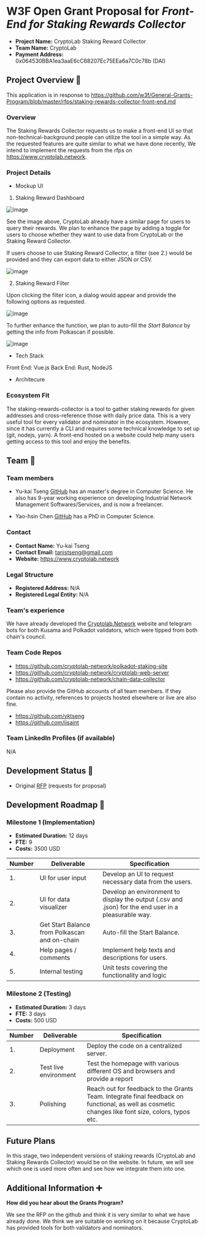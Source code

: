 # W3F Open Grant Proposal for *Front-End for Staking Rewards Collector*

* **Project Name:** CryptoLab Staking Reward Collector
* **Team Name:** CryptoLab
* **Payment Address:** 0x064530BBA1ea3aaE6cC68207Ec75EEa6a7C0c78b (DAI)

## Project Overview :page_facing_up:

This application is in response to https://github.com/w3f/General-Grants-Program/blob/master/rfps/staking-rewards-collector-front-end.md

### Overview

The Staking Rewards Collector requests us to make a front-end UI so that non-technical-background people can utilize the tool in a simple way. As the requested features are quite similar to what we have done recently, We intend to implement the requests from the rfps on https://www.cryptolab.network.

### Project Details

* Mockup UI

1. Staking Reward Dashboard

![image](https://user-images.githubusercontent.com/5772463/120571225-3fb02880-c44c-11eb-89b3-59328790e19f.png)

See the image above, CryptoLab already have a similar page for users to query their rewards. We plan to enhance the page by adding a toggle for users to choose whether they want to use data from CryptoLab or the Staking Reward Collector.

If users choose to use Staking Reward Collector, a filter (see 2.) would be provided and they can export data to either JSON or CSV.

![image](https://user-images.githubusercontent.com/5772463/120571143-1c857900-c44c-11eb-8b26-594d42c34f4e.png)

2. Staking Reward Filter

Upon clicking the filter icon, a dialog would appear and provide the following options as requested.

![image](https://user-images.githubusercontent.com/5772463/120569762-2ce82480-c449-11eb-84fb-4f6ba38a1960.png)

To further enhance the function, we plan to auto-fill the *Start Balance* by getting the info from Polkascan if possible.

![image](https://user-images.githubusercontent.com/5772463/120570179-18f0f280-c44a-11eb-9ec6-3a68e91803b3.png)

* Tech Stack

Front End: Vue.js
Back End: Rust, NodeJS

* Architecure

### Ecosystem Fit

The staking-rewards-collector is a tool to gather staking rewards for given addresses and cross-reference those with daily price data. This is a very useful tool for every validator and nominator in the ecosystem. However, since it has currently a CLI and requires some technical knowledge to set up (git, nodejs, yarn). A front-end hosted on a website could help many users getting access to this tool and enjoy the benefits.

## Team :busts_in_silhouette:

### Team members

* Yu-kai Tseng [GitHub](https://github.com/yktseng) has an master's degree in Computer Science. He also has 9-year working experience on developing Industrial Network Management Softwares/Services, and is now a freelancer.

* Yao-hsin Chen [GitHub](https://github.com/iisaint) has a PhD in Computer Science. 

### Contact

* **Contact Name:** Yu-kai Tseng
* **Contact Email:** tanistseng@gmail.com
* **Website:** https://www.cryptolab.network

### Legal Structure

* **Registered Address:** N/A
* **Registered Legal Entity:** N/A

### Team's experience

We have already developed the [Cryptolab.Network](https://www.cryptolab.network) website and telegram bots for both Kusama and Polkadot validators, which were tipped from both chain's council.

### Team Code Repos

* https://github.com/cryptolab-network/polkadot-staking-site
* https://github.com/cryptolab-network/cryptolab-web-server
* https://github.com/cryptolab-network/chain-data-collector

Please also provide the GitHub accounts of all team members. If they contain no activity, references to projects hosted elsewhere or live are also fine.

* https://github.com/yktseng
* https://github.com/iisaint

### Team LinkedIn Profiles (if available)

N/A

## Development Status :open_book:

* Original [RFP](https://github.com/w3f/General-Grants-Program/blob/master/rfps/staking-rewards-collector-front-end.md) (requests for proposal)

## Development Roadmap :nut_and_bolt:

### Milestone 1 (Implementation)

* **Estimated Duration:** 12 days
* **FTE:**  9
* **Costs:** 3500 USD


| Number | Deliverable | Specification |
| ------------- | ------------- | ------------- |
| 1. | UI for user input | Develop an UI to request necessary data from the users. |
| 2.  | UI for data visualizer  | Develop an environment to display the output (.csv and .json) for the end user in a pleasurable way. |
| 3.  | Get Start Balance from Polkascan and on-chain | Auto-fill the Start Balance. |
| 4.  | Help pages / comments  | Implement help texts and descriptions for users. |
| 5.  | Internal testing  | Unit tests covering the functionality and logic |


### Milestone 2 (Testing)

* **Estimated Duration:** 3 days
* **FTE:**  3 days
* **Costs:** 500 USD


| Number | Deliverable | Specification |
| ------------- | ------------- | ------------- |
| 1. | Deployment | Deploy the code on a centralized server. |
| 2. | Test live environment | Test the homepage with various different OS and browsers and provide a report |
| 3. | Polishing | Reach out for feedback to the Grants Team. Integrate final feedback on functional, as well as cosmetic changes like font size, colors, typos etc. |


## Future Plans

In this stage, two independent versions of staking rewards (CryptoLab and Staking Rewards Collector) would be on the website. In future, we will see which one is used more often and see how we integrate them into one.

## Additional Information :heavy_plus_sign:

**How did you hear about the Grants Program?**

We see the RFP on the github and think it is very similar to what we have already done. We think we are suitable on working on it because CryptoLab has provided tools for both validators and nominators. 
